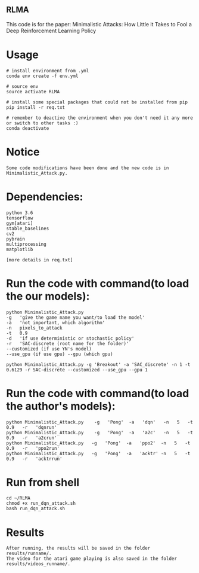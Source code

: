 ## RLMA
This code is for the paper: Minimalistic Attacks: How Little it Takes to Fool a Deep Reinforcement Learning Policy

# Usage

	# install environment from .yml
	conda env create -f env.yml

	# source env
	source activate RLMA

	# install some special packages that could not be installed from pip
	pip install -r req.txt

	# remember to deactive the environment when you don't need it any more or switch to other tasks :)
	conda deactivate

# Notice
	Some code modifications have been done and the new code is in Minimalistic_Attack.py.

# Dependencies:
	python 3.6
	tensorflow
	gym[atari]
	stable_baselines
	cv2
	pybrain
	multiprocessing
	matplotlib

	[more details in req.txt]
# Run the code with command(to load the our models): 
	python Minimalistic_Attack.py    
	-g   'give the game name you want/to load the model' 
	-a   'not important, which algorithm'   
	-n   pixels_to_attack   
	-t   0.9   
	-d 	 'if use deterministic or stochastic policy' 
	-r   'SAC-discrete (root name for the folder)'
	--customized (if use YN's model)
	--use_gpu (if use gpu) --gpu (which gpu)

	python Minimalistic_Attack.py -g 'Breakout' -a 'SAC_discrete' -n 1 -t 0.6129 -r SAC-discrete --customized --use_gpu --gpu 1


# Run the code with command(to load the author's models): 
	python Minimalistic_Attack.py    -g   'Pong'  -a   'dqn'   -n   5   -t   0.9   -r   'dqnrun'
	python Minimalistic_Attack.py    -g   'Pong'  -a   'a2c'   -n   5   -t   0.9   -r   'a2crun'
	python Minimalistic_Attack.py   -g   'Pong'  -a   'ppo2'  -n   5   -t   0.9   -r   'ppo2run'
	python Minimalistic_Attack.py   -g   'Pong'  -a   'acktr' -n   5   -t   0.9   -r   'acktrrun'


# Run from shell
	cd ~/RLMA
	chmod +x run_dqn_attack.sh
	bash run_dqn_attack.sh
	
# Results
	After running, the results will be saved in the folder results/runname/.
	The video for the atari game playing is also saved in the folder results/videos_runname/.
	
